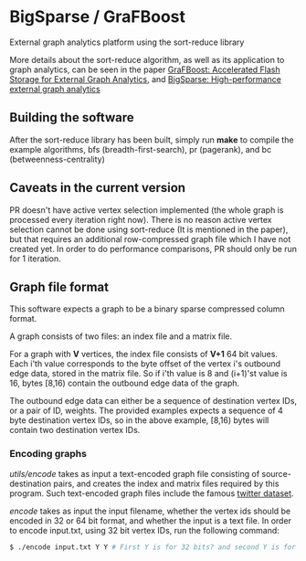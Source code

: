 # BigSparse / GraFBoost

External graph analytics platform using the sort-reduce library

More details about the sort-reduce algorithm, as well as its application to graph analytics, can be seen in the paper [GraFBoost: Accelerated Flash Storage for External Graph Analytics](http://people.csail.mit.edu/wjun/papers/isca2018-camera.pdf), and [BigSparse: High-performance external graph analytics](https://arxiv.org/abs/1710.07736)

## Building the software

After the sort-reduce library has been built, simply run **make** to compile the example algorithms, bfs (breadth-first-search), pr (pagerank), and bc (betweenness-centrality)

## Caveats in the current version

PR doesn't have active vertex selection implemented (the whole graph is processed every iteration right now).
There is no reason active vertex selection cannot be done using sort-reduce (It is mentioned in the paper), but that requires an additional row-compressed graph file which I have not created yet.
In order to do performance comparisons, PR should only be run for 1 iteration.

## Graph file format

This software expects a graph to be a binary sparse compressed column format. 

A graph consists of two files: an index file and a matrix file.

For a graph with **V** vertices, the index file consists of **V+1** 64 bit values.
Each i'th value corresponds to the byte offset of the vertex i's outbound edge data, stored in the matrix file.
So if i'th value is 8 and (i+1)'st value is 16, bytes [8,16) contain the outbound edge data of the graph.

The outbound edge data can either be a sequence of destination vertex IDs, or a pair of ID, weights. 
The provided examples expects a sequence of 4 byte destination vertex IDs, so in the above example, [8,16) bytes will contain two destination vertex IDs.

### Encoding graphs

*utils/encode* takes as input a text-encoded graph file consisting of source-destination pairs, and creates the index and matrix files required by this program.
Such text-encoded graph files include the famous [twitter dataset](http://an.kaist.ac.kr/traces/WWW2010.html).

*encode* takes as input the input filename, whether the vertex ids should be encoded in 32 or 64 bit format, and whether the input is a text file.
In order to encode input.txt, using 32 bit vertex IDs, run the following command:

```sh
$ ./encode input.txt Y Y # First Y is for 32 bits? and second Y is for text input?
```

